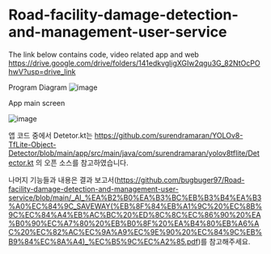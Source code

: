 # Road-facility-damage-detection-and-management-user-service

The link below contains code, video related app and web
https://drive.google.com/drive/folders/141edkvgligXGIw2qgu3G_82NtOcPOhwV?usp=drive_link

Program Diagram
![image](https://github.com/user-attachments/assets/81e1bf4d-dfaf-414a-a14f-1b11db6be88a)

App main screen


![image](https://github.com/user-attachments/assets/5591caa0-e39d-433d-bd0f-aa433ea1597b)


앱 코드 중에서 Detetor.kt는 https://github.com/surendramaran/YOLOv8-TfLite-Object-Detector/blob/main/app/src/main/java/com/surendramaran/yolov8tflite/Detector.kt 의 오픈 소스를 참고하였습니다.

나머지 기능들과 내용은 결과 보고서(https://github.com/bugbuger97/Road-facility-damage-detection-and-management-user-service/blob/main/_AI_%EA%B2%B0%EA%B3%BC%EB%B3%B4%EA%B3%A0%EC%84%9C_SAVEWAY(%EB%8F%84%EB%A1%9C%20%EC%8B%9C%EC%84%A4%EB%AC%BC%20%ED%8C%8C%EC%86%90%20%EA%B0%90%EC%A7%80%20%EB%B0%8F%20%EA%B4%80%EB%A6%AC%20%EC%82%AC%EC%9A%A9%EC%9E%90%20%EC%84%9C%EB%B9%84%EC%8A%A4)_%EC%B5%9C%EC%A2%85.pdf)를 참고해주세요.
